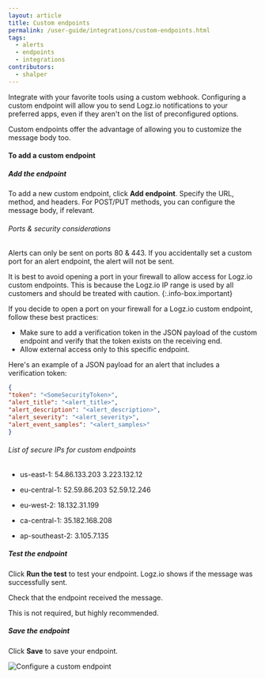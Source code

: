 ```yaml
---
layout: article
title: Custom endpoints
permalink: /user-guide/integrations/custom-endpoints.html
tags:
  - alerts
  - endpoints
  - integrations
contributors:
  - shalper
---
```


Integrate with your favorite tools using a custom webhook. Configuring a custom endpoint will allow you to send Logz.io notifications to your preferred apps,
even if they aren't on the list of preconfigured options.

Custom endpoints offer the advantage
of allowing you to customize the message body too.

#### To add a custom endpoint

<div class="tasklist">

##### Add the endpoint

To add a new custom endpoint, click **Add endpoint**.
Specify the URL, method, and headers.
For POST/PUT methods, you can configure the message body, if relevant.

###### Ports & security considerations

Alerts can only be sent on ports 80 & 443.
If you accidentally set a custom port for an alert endpoint, the alert will not be sent.

It is best to avoid opening a port in your firewall to allow access for Logz.io custom endpoints.
This is because the Logz.io IP range is used by all customers and should be treated with caution.
{:.info-box.important}

If you decide to open a port on your firewall for a Logz.io custom endpoint, follow these best practices:

* Make sure to add a verification token in the JSON payload of the custom endpoint
 and verify that the token exists on the receiving end.
* Allow external access only to this specific endpoint.

Here's an example of a JSON payload for an alert that includes a verification token:

```json
{
"token": "<SomeSecurityToken>",
"alert_title": "<alert_title>",
"alert_description": "<alert_description>",
"alert_severity": "<alert_severity>",
"alert_event_samples": "<alert_samples>"
}
```

###### List of secure IPs for custom endpoints


* us-east-1:
	54.86.133.203
	3.223.132.12

* eu-central-1:
	52.59.86.203
	52.59.12.246

* eu-west-2:
	18.132.31.199
	
* ca-central-1:
	35.182.168.208

* ap-southeast-2:
	3.105.7.135

##### Test the endpoint

Click **Run the test** to test your endpoint.
Logz.io shows if the message was successfully sent.

Check that the endpoint received the message.

This is not required, but highly recommended.

##### Save the endpoint

Click **Save** to save your endpoint.

![Configure a custom endpoint](https://dytvr9ot2sszz.cloudfront.net/logz-docs/notification-endpoints/custom-endpoint-POST.png)

</div>
